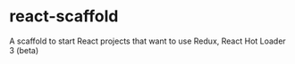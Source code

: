 # react-scaffold
A scaffold to start React projects that want to use Redux, React Hot Loader 3 (beta)
